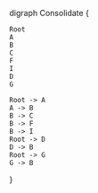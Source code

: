 digraph Consolidate {

    Root
    A
    B
    C
    F
    I
    D
    G

    Root -> A
    A -> B
    B -> C
    B -> F
    B -> I
    Root -> D
    D -> B
    Root -> G
    G -> B

}
